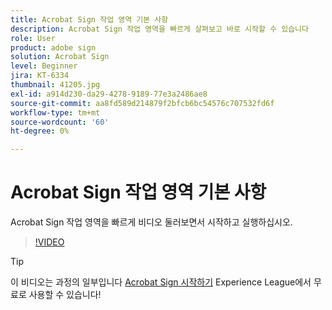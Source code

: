 ```yaml
---
title: Acrobat Sign 작업 영역 기본 사항
description: Acrobat Sign 작업 영역을 빠르게 살펴보고 바로 시작할 수 있습니다
role: User
product: adobe sign
solution: Acrobat Sign
level: Beginner
jira: KT-6334
thumbnail: 41205.jpg
exl-id: a914d230-da29-4278-9189-77e3a2486ae8
source-git-commit: aa8fd589d214879f2bfcb6bc54576c707532fd6f
workflow-type: tm+mt
source-wordcount: '60'
ht-degree: 0%

---
```


# Acrobat Sign 작업 영역 기본 사항

Acrobat Sign 작업 영역을 빠르게 비디오 둘러보면서 시작하고 실행하십시오.

>[!VIDEO](https://video.tv.adobe.com/v/41205?quality=12&learn=on&hidetitle=true)

>[!TIP]
>
>이 비디오는 과정의 일부입니다 [Acrobat Sign 시작하기](https://experienceleague.adobe.com/?recommended=Sign-U-1-2020.1) Experience League에서 무료로 사용할 수 있습니다!

